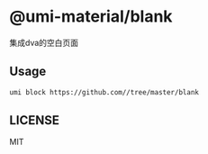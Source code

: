 # @umi-material/blank

集成dva的空白页面

## Usage

```sh
umi block https://github.com//tree/master/blank
```

## LICENSE

MIT
